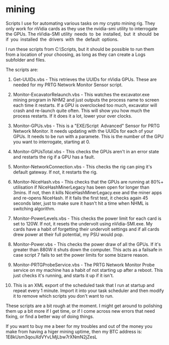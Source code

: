 # mining
Scripts I use for automating various tasks on my crypto mining rig. They only work for nVidia cards as they use the nvidia-smi utility to interrogate the GPUs. The nVidia-SMI utility needs to be installed, but it should be if you installed the drivers with the default options.

I run these scripts from C:\Scripts, but it should be possible to run them from a location of your choosing, as long as they can create a Logs subfolder and files. 

The scripts are:
1) Get-UUIDs.vbs - This retrieves the UUIDs for nVidia GPUs. These are needed for my PRTG Network Monitor Sensor script.

2) Monitor-ExcavatorRelaunch.vbs - This watches the excavator.exe mining program in NHM2 and just outputs the process name to screen each time it restarts. If a GPU is overclocked too much, excavator will crash and re-launch quite often. This will show you how much the process restarts. If it does it a lot, lower your over clocks.

3) Monitor-GPUs.vbs - This is a "EXE/Script Advanced" Sensor for PRTG Network Monitor. It needs updating with the UUIDs for each of your GPUs. It needs to be run with a paramete. This is the number of the GPU you want to interrogate, starting at 0.

4) Monitor-GPUsTotal.vbs - This checks the GPUs aren't in an error state and restarts the rig if a GPU has a fault.

5) Monitor-NetworkConnection.vbs - This checks the rig can ping it's default gateway. If not, it restarts the rig.

6) Monitor-NiceHash.vbs - This checks that the GPUs are running at 80%+ utilisation if NiceHashMinerLegacy has been open for longer than 3mins. If not, then it kills NiceHashMinerLegacy.exe and the miner apps and re-opens NiceHash. If it fails the first test, it checks again 45 seconds later, just to make sure it hasn't hit a time when NHML is switching algorithm.

7) Monitor-PowerLevels.vbs - This checks the power limit for each card is set to 120W. If not, it resets the undervolt using nVidia-SMI.exe. My cards have a habit of forgetting their undervolt settings and if all cards drew power at their full potential, my PSU would pop.

8) Monitor-Power.vbs - This checks the power draw of all the GPUs. If it's greater than 880W it shuts down the computer. This acts as a failsafe in case script 7 fails to set the power limits for some bizarre reason.

9) Monitor-PRTGProbeService.vbs - The PRTG Network Monitor Probe service on my machine has a habit of not starting up after a reboot. This just checks it's running, and starts it up if it isn't.

10) This is an XML export of the scheduled task that I run at startup and repeat every 1 minute. Import it into your task scheduler and then modify it to remove which scripts you don't want to run.

These scripts are a bit rough at the moment. I might get around to polishing them up a bit more if I get time, or if I come across new errors that need fixing, or find a better way of doing things.

If you want to buy me a beer for my troubles and out of the money you make from having a higer mining uptime, then my BTC address is: 1E8kUsm3qouXdVYvLMjLbw7rXNmN2jZesL
